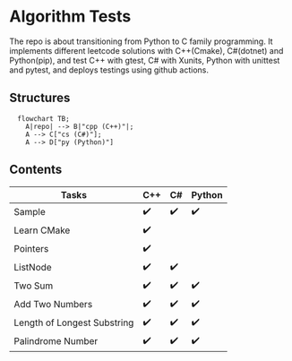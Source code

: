 # Algorithm Tests
The repo is about transitioning from Python to C family programming. It implements different leetcode solutions with C++(Cmake), C#(dotnet) and Python(pip), and test C++ with gtest, C# with Xunits, Python with unittest and pytest, and deploys testings using github actions.

## Structures
```mermaid
  flowchart TB;
    A|repo| --> B|"cpp (C++)"|;
    A --> C["cs (C#)"];
    A --> D["py (Python)"]
```

## Contents
|Tasks|C++|C#|Python|
|---|---|---|---|
|Sample|:heavy_check_mark:|:heavy_check_mark:|:heavy_check_mark:|
|Learn CMake|:heavy_check_mark:|||
|Pointers|:heavy_check_mark:|||
|ListNode|:heavy_check_mark:|:heavy_check_mark:||
|Two Sum|:heavy_check_mark:|:heavy_check_mark:|:heavy_check_mark:|
|Add Two Numbers|:heavy_check_mark:|:heavy_check_mark:|:heavy_check_mark:|
|Length of Longest Substring|:heavy_check_mark:|:heavy_check_mark:|:heavy_check_mark:|
|Palindrome Number|:heavy_check_mark:|:heavy_check_mark:|:heavy_check_mark:|

